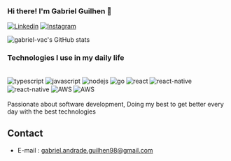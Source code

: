 ### Hi there! I'm Gabriel Guilhen 👋

[![Linkedin](https://img.shields.io/badge/LinkedIn-0077B5?style=for-the-badge&logo=linkedin&logoColor=white)](https://www.linkedin.com/in/gabriel-guilhen-7481ab14a/)
[![Instagram](https://img.shields.io/badge/Instagram-E4405F?style=for-the-badge&logo=instagram&logoColor=white)](https://www.instagram.com/nameless_gh0ul/)

![gabriel-vac's GitHub stats](https://github-readme-stats.vercel.app/api?username=gabriel-vac&show_icons=true&theme=radical)

### Technologies I use in my daily life

<div style="display: inline_block"><br/>
    <img align="center" alt="typescript" src="https://img.shields.io/badge/TypeScript-007ACC?style=for-the-badge&logo=typescript&logoColor=white">
    <img align="center" alt="javascript" src="https://img.shields.io/badge/JavaScript-F7DF1E?style=for-the-badge&logo=javascript&logoColor=black">
    <img align="center" alt="nodejs" src="https://img.shields.io/badge/Node.js-43853D?style=for-the-badge&logo=node.js&logoColor=white">
    <img align="center" alt="go" src="https://img.shields.io/badge/Go-00ADD8?style=for-the-badge&logo=go&logoColor=white">
    <img align="center" alt="react" src="https://img.shields.io/badge/React-20232A?style=for-the-badge&logo=react&logoColor=61DAFB">
    <img align="center" alt="react-native" src="https://img.shields.io/badge/Tailwind_CSS-38B2AC?style=for-the-badge&logo=tailwind-css&logoColor=white">
    <img align="center" alt="react-native" src="https://img.shields.io/badge/MySQL-00000F?style=for-the-badge&logo=mysql&logoColor=white">
    <img align="center" alt="AWS" src="https://img.shields.io/badge/Amazon_AWS-232F3E?style=for-the-badge&logo=amazon-aws&logoColor=white">
    <img align="center" alt="AWS" src="https://img.shields.io/badge/React_Native-20232A?style=for-the-badge&logo=react&logoColor=61DAFB">
</div>

<br/>
Passionate about software development, Doing my best to get better every day with the best technologies

## Contact
- E-mail : gabriel.andrade.guilhen98@gmail.com

